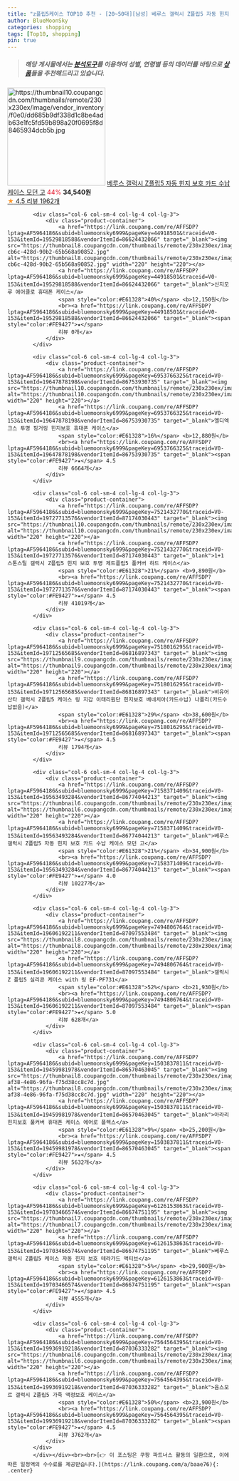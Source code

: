 ```yaml
---
title: "z플립5케이스 TOP10 추천 - [20~50대][남성] 베루스 갤럭시 Z플립5 자동 힌지 보호 카드 수납 케이스 모던 고"
author: BlueMoonSky
categories: shopping
tags: [Top10, shopping]
pin: true
---
```


> ##### 해당 게시물에서는 [**분석도구**](https://itemscout.io/)를 이용하여 **성별**, **연령별** 등의 데이터를 바탕으로 [**상품**](https://link.coupang.com/a/baae76)들을 추천해드리고 있습니다.
<div class="container"><div class="row">
            <div class="col-6 col-sm-4 col-lg-4 col-lg-3">
                <div class="product-container">
                    <a href="https://link.coupang.com/re/AFFSDP?lptag=AF5964186&subid=bluemoonsky6999&pageKey=7158371409&traceid=V0-153&itemId=19563493276&vendorItemId=86774044143" target="_blank"><img src="https://thumbnail10.coupangcdn.com/thumbnails/remote/230x230ex/image/vendor_inventory/f0e0/dd685b9df338d1c8be4adb63e1fc5fd59b898a20f0695f8d8465934dcb5b.jpg" alt="https://thumbnail10.coupangcdn.com/thumbnails/remote/230x230ex/image/vendor_inventory/f0e0/dd685b9df338d1c8be4adb63e1fc5fd59b898a20f0695f8d8465934dcb5b.jpg" width="220" height="220"></a>
                    <a href="https://link.coupang.com/re/AFFSDP?lptag=AF5964186&subid=bluemoonsky6999&pageKey=7158371409&traceid=V0-153&itemId=19563493276&vendorItemId=86774044143" target="_blank">베루스 갤럭시 Z플립5 자동 힌지 보호 카드 수납 케이스 모던 고</a>
                    <span style="color:#E61328">44%</span> <b>34,540원</b>
                    <br><a href="https://link.coupang.com/re/AFFSDP?lptag=AF5964186&subid=bluemoonsky6999&pageKey=7158371409&traceid=V0-153&itemId=19563493276&vendorItemId=86774044143" target="_blank"><span style="color:#FE9427">★</span> 4.5
                    리뷰 1962개</a>
                </div>
            </div>
            
            <div class="col-6 col-sm-4 col-lg-4 col-lg-3">
                <div class="product-container">
                    <a href="https://link.coupang.com/re/AFFSDP?lptag=AF5964186&subid=bluemoonsky6999&pageKey=44918501&traceid=V0-153&itemId=19529818588&vendorItemId=86624432066" target="_blank"><img src="https://thumbnail8.coupangcdn.com/thumbnails/remote/230x230ex/image/retail/images/2023/07/19/11/4/a50edd5d-cb6c-428d-90b2-65b568a90852.jpg" alt="https://thumbnail8.coupangcdn.com/thumbnails/remote/230x230ex/image/retail/images/2023/07/19/11/4/a50edd5d-cb6c-428d-90b2-65b568a90852.jpg" width="220" height="220"></a>
                    <a href="https://link.coupang.com/re/AFFSDP?lptag=AF5964186&subid=bluemoonsky6999&pageKey=44918501&traceid=V0-153&itemId=19529818588&vendorItemId=86624432066" target="_blank">신지모루 에어클로 휴대폰 케이스</a>
                    <span style="color:#E61328">40%</span> <b>12,150원</b>
                    <br><a href="https://link.coupang.com/re/AFFSDP?lptag=AF5964186&subid=bluemoonsky6999&pageKey=44918501&traceid=V0-153&itemId=19529818588&vendorItemId=86624432066" target="_blank"><span style="color:#FE9427">★</span> 
                    리뷰 0개</a>
                </div>
            </div>
            
            <div class="col-6 col-sm-4 col-lg-4 col-lg-3">
                <div class="product-container">
                    <a href="https://link.coupang.com/re/AFFSDP?lptag=AF5964186&subid=bluemoonsky6999&pageKey=6953766325&traceid=V0-153&itemId=19647878198&vendorItemId=86753930735" target="_blank"><img src="https://thumbnail10.coupangcdn.com/thumbnails/remote/230x230ex/image/vendor_inventory/9397/c63cc5d68db84134407715be61c6dcfb663fc3f78a365daee71309b50e28.jpg" alt="https://thumbnail10.coupangcdn.com/thumbnails/remote/230x230ex/image/vendor_inventory/9397/c63cc5d68db84134407715be61c6dcfb663fc3f78a365daee71309b50e28.jpg" width="220" height="220"></a>
                    <a href="https://link.coupang.com/re/AFFSDP?lptag=AF5964186&subid=bluemoonsky6999&pageKey=6953766325&traceid=V0-153&itemId=19647878198&vendorItemId=86753930735" target="_blank">엘디엑크스 투명 핑거링 힌지보호 휴대폰 케이스</a>
                    <span style="color:#E61328">16%</span> <b>12,880원</b>
                    <br><a href="https://link.coupang.com/re/AFFSDP?lptag=AF5964186&subid=bluemoonsky6999&pageKey=6953766325&traceid=V0-153&itemId=19647878198&vendorItemId=86753930735" target="_blank"><span style="color:#FE9427">★</span> 4.5
                    리뷰 6664개</a>
                </div>
            </div>
            
            <div class="col-6 col-sm-4 col-lg-4 col-lg-3">
                <div class="product-container">
                    <a href="https://link.coupang.com/re/AFFSDP?lptag=AF5964186&subid=bluemoonsky6999&pageKey=7521432770&traceid=V0-153&itemId=19727713576&vendorItemId=87174030443" target="_blank"><img src="https://thumbnail10.coupangcdn.com/thumbnails/remote/230x230ex/image/vendor_inventory/b841/23116365ddcf56c05cd407ff85e24fd3c4913fca856e4e4415bcccaea229.jpg" alt="https://thumbnail10.coupangcdn.com/thumbnails/remote/230x230ex/image/vendor_inventory/b841/23116365ddcf56c05cd407ff85e24fd3c4913fca856e4e4415bcccaea229.jpg" width="220" height="220"></a>
                    <a href="https://link.coupang.com/re/AFFSDP?lptag=AF5964186&subid=bluemoonsky6999&pageKey=7521432770&traceid=V0-153&itemId=19727713576&vendorItemId=87174030443" target="_blank">1+1 스톤스틸 갤럭시 Z플립5 힌지 보호 투명 제트플립5 풀커버 하드 케이스</a>
                    <span style="color:#E61328">21%</span> <b>9,890원</b>
                    <br><a href="https://link.coupang.com/re/AFFSDP?lptag=AF5964186&subid=bluemoonsky6999&pageKey=7521432770&traceid=V0-153&itemId=19727713576&vendorItemId=87174030443" target="_blank"><span style="color:#FE9427">★</span> 4.5
                    리뷰 41019개</a>
                </div>
            </div>
            
            <div class="col-6 col-sm-4 col-lg-4 col-lg-3">
                <div class="product-container">
                    <a href="https://link.coupang.com/re/AFFSDP?lptag=AF5964186&subid=bluemoonsky6999&pageKey=7518016295&traceid=V0-153&itemId=19712565685&vendorItemId=86816897343" target="_blank"><img src="https://thumbnail9.coupangcdn.com/thumbnails/remote/230x230ex/image/vendor_inventory/150b/1c1ae68157a3e9b0fceb5541a34dc1d2b98df5b70b385fbc88031e4e3d89.jpg" alt="https://thumbnail9.coupangcdn.com/thumbnails/remote/230x230ex/image/vendor_inventory/150b/1c1ae68157a3e9b0fceb5541a34dc1d2b98df5b70b385fbc88031e4e3d89.jpg" width="220" height="220"></a>
                    <a href="https://link.coupang.com/re/AFFSDP?lptag=AF5964186&subid=bluemoonsky6999&pageKey=7518016295&traceid=V0-153&itemId=19712565685&vendorItemId=86816897343" target="_blank">비유어산타 갤럭시 Z플립5 케이스 링 지갑 이태리원단 힌지보호 베네치아(카드수납) 나폴리(카드수납없음)</a>
                    <span style="color:#E61328">29%</span> <b>38,600원</b>
                    <br><a href="https://link.coupang.com/re/AFFSDP?lptag=AF5964186&subid=bluemoonsky6999&pageKey=7518016295&traceid=V0-153&itemId=19712565685&vendorItemId=86816897343" target="_blank"><span style="color:#FE9427">★</span> 4.5
                    리뷰 1794개</a>
                </div>
            </div>
            
            <div class="col-6 col-sm-4 col-lg-4 col-lg-3">
                <div class="product-container">
                    <a href="https://link.coupang.com/re/AFFSDP?lptag=AF5964186&subid=bluemoonsky6999&pageKey=7158371409&traceid=V0-153&itemId=19563493284&vendorItemId=86774044213" target="_blank"><img src="https://thumbnail6.coupangcdn.com/thumbnails/remote/230x230ex/image/vendor_inventory/1e05/78d048440ed6b7d1a1e111c7f99e0fa5d0825f2739a978ad68c81aa3f89b.jpg" alt="https://thumbnail6.coupangcdn.com/thumbnails/remote/230x230ex/image/vendor_inventory/1e05/78d048440ed6b7d1a1e111c7f99e0fa5d0825f2739a978ad68c81aa3f89b.jpg" width="220" height="220"></a>
                    <a href="https://link.coupang.com/re/AFFSDP?lptag=AF5964186&subid=bluemoonsky6999&pageKey=7158371409&traceid=V0-153&itemId=19563493284&vendorItemId=86774044213" target="_blank">베루스 갤럭시 Z플립5 자동 힌지 보호 카드 수납 케이스 모던 고</a>
                    <span style="color:#E61328">21%</span> <b>34,900원</b>
                    <br><a href="https://link.coupang.com/re/AFFSDP?lptag=AF5964186&subid=bluemoonsky6999&pageKey=7158371409&traceid=V0-153&itemId=19563493284&vendorItemId=86774044213" target="_blank"><span style="color:#FE9427">★</span> 4.0
                    리뷰 10227개</a>
                </div>
            </div>
            
            <div class="col-6 col-sm-4 col-lg-4 col-lg-3">
                <div class="product-container">
                    <a href="https://link.coupang.com/re/AFFSDP?lptag=AF5964186&subid=bluemoonsky6999&pageKey=7494806764&traceid=V0-153&itemId=19606192211&vendorItemId=87097553484" target="_blank"><img src="https://thumbnail8.coupangcdn.com/thumbnails/remote/230x230ex/image/vendor_inventory/15d3/7953769e01de7103a8cc1f7a81b9d8b7c1f752d276e9649595ab804605c3.jpg" alt="https://thumbnail8.coupangcdn.com/thumbnails/remote/230x230ex/image/vendor_inventory/15d3/7953769e01de7103a8cc1f7a81b9d8b7c1f752d276e9649595ab804605c3.jpg" width="220" height="220"></a>
                    <a href="https://link.coupang.com/re/AFFSDP?lptag=AF5964186&subid=bluemoonsky6999&pageKey=7494806764&traceid=V0-153&itemId=19606192211&vendorItemId=87097553484" target="_blank">갤럭시 Z 플립5 실리콘 케이스 with 링 EF-PF731</a>
                    <span style="color:#E61328">52%</span> <b>21,930원</b>
                    <br><a href="https://link.coupang.com/re/AFFSDP?lptag=AF5964186&subid=bluemoonsky6999&pageKey=7494806764&traceid=V0-153&itemId=19606192211&vendorItemId=87097553484" target="_blank"><span style="color:#FE9427">★</span> 5.0
                    리뷰 628개</a>
                </div>
            </div>
            
            <div class="col-6 col-sm-4 col-lg-4 col-lg-3">
                <div class="product-container">
                    <a href="https://link.coupang.com/re/AFFSDP?lptag=AF5964186&subid=bluemoonsky6999&pageKey=1503837811&traceid=V0-153&itemId=19459981978&vendorItemId=86570463045" target="_blank"><img src="https://thumbnail8.coupangcdn.com/thumbnails/remote/230x230ex/image/retail/images/2023/07/13/17/7/ca26455c-af38-4e86-96fa-f75d38cc8c7d.jpg" alt="https://thumbnail8.coupangcdn.com/thumbnails/remote/230x230ex/image/retail/images/2023/07/13/17/7/ca26455c-af38-4e86-96fa-f75d38cc8c7d.jpg" width="220" height="220"></a>
                    <a href="https://link.coupang.com/re/AFFSDP?lptag=AF5964186&subid=bluemoonsky6999&pageKey=1503837811&traceid=V0-153&itemId=19459981978&vendorItemId=86570463045" target="_blank">아라리 힌지보호 풀커버 휴대폰 케이스 에어로 플렉스</a>
                    <span style="color:#E61328">9%</span> <b>25,200원</b>
                    <br><a href="https://link.coupang.com/re/AFFSDP?lptag=AF5964186&subid=bluemoonsky6999&pageKey=1503837811&traceid=V0-153&itemId=19459981978&vendorItemId=86570463045" target="_blank"><span style="color:#FE9427">★</span> 4.5
                    리뷰 5632개</a>
                </div>
            </div>
            
            <div class="col-6 col-sm-4 col-lg-4 col-lg-3">
                <div class="product-container">
                    <a href="https://link.coupang.com/re/AFFSDP?lptag=AF5964186&subid=bluemoonsky6999&pageKey=6126153863&traceid=V0-153&itemId=19703466574&vendorItemId=86674751195" target="_blank"><img src="https://thumbnail7.coupangcdn.com/thumbnails/remote/230x230ex/image/vendor_inventory/7c8e/730420368ae989db3349d00656f6782fb4b7ce96b6a5e35a08825f6e32e0.jpg" alt="https://thumbnail7.coupangcdn.com/thumbnails/remote/230x230ex/image/vendor_inventory/7c8e/730420368ae989db3349d00656f6782fb4b7ce96b6a5e35a08825f6e32e0.jpg" width="220" height="220"></a>
                    <a href="https://link.coupang.com/re/AFFSDP?lptag=AF5964186&subid=bluemoonsky6999&pageKey=6126153863&traceid=V0-153&itemId=19703466574&vendorItemId=86674751195" target="_blank">베루스 갤럭시 Z플립5 케이스 자동 힌지 보호 테라가드 액티브</a>
                    <span style="color:#E61328">5%</span> <b>29,900원</b>
                    <br><a href="https://link.coupang.com/re/AFFSDP?lptag=AF5964186&subid=bluemoonsky6999&pageKey=6126153863&traceid=V0-153&itemId=19703466574&vendorItemId=86674751195" target="_blank"><span style="color:#FE9427">★</span> 4.5
                    리뷰 4555개</a>
                </div>
            </div>
            
            <div class="col-6 col-sm-4 col-lg-4 col-lg-3">
                <div class="product-container">
                    <a href="https://link.coupang.com/re/AFFSDP?lptag=AF5964186&subid=bluemoonsky6999&pageKey=7564564395&traceid=V0-153&itemId=19936919218&vendorItemId=87036333282" target="_blank"><img src="https://thumbnail6.coupangcdn.com/thumbnails/remote/230x230ex/image/vendor_inventory/1001/3082cedf677f6f0575e1491fff86791d96fc692093d873aee2bde5ab1b96.jpg" alt="https://thumbnail6.coupangcdn.com/thumbnails/remote/230x230ex/image/vendor_inventory/1001/3082cedf677f6f0575e1491fff86791d96fc692093d873aee2bde5ab1b96.jpg" width="220" height="220"></a>
                    <a href="https://link.coupang.com/re/AFFSDP?lptag=AF5964186&subid=bluemoonsky6999&pageKey=7564564395&traceid=V0-153&itemId=19936919218&vendorItemId=87036333282" target="_blank">윰스모르 갤럭시 Z플립5 가죽 액정보호 케이스</a>
                    <span style="color:#E61328">50%</span> <b>23,900원</b>
                    <br><a href="https://link.coupang.com/re/AFFSDP?lptag=AF5964186&subid=bluemoonsky6999&pageKey=7564564395&traceid=V0-153&itemId=19936919218&vendorItemId=87036333282" target="_blank"><span style="color:#FE9427">★</span> 4.5
                    리뷰 3762개</a>
                </div>
            </div>
            </div></div><br><br>[👉 이 포스팅은 쿠팡 파트너스 활동의 일환으로, 이에 따른 일정액의 수수료를 제공받습니다.](https://link.coupang.com/a/baae76){: .center}